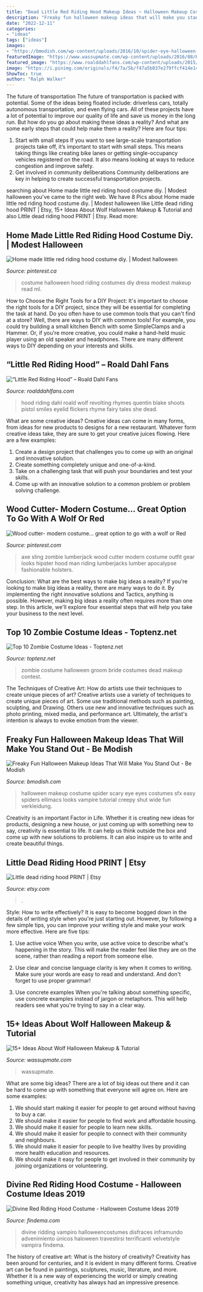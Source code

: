 ```yaml
---
title: "Dead Little Red Riding Hood Makeup Ideas ~ Halloween Makeup Costume Spider Scary Eye Eyes Costumes Sfx Easy Spiders Ellimacs Looks Vampire Tutorial Creepy Shut Wide Fun Verkleidung"
description: "Freaky fun halloween makeup ideas that will make you stand out"
date: "2022-12-11"
categories:
- "ideas"
tags: ["ideas"]
images:
- "https://bmodish.com/wp-content/uploads/2016/10/spider-eye-halloween-makeup-idea-bmodish.jpg"
featuredImage: "https://www.wassupmate.com/wp-content/uploads/2016/08/Half-Man-Half-Werewolf-Step-By-Step-Makeup-Tutorial-1024x1024.jpg"
featured_image: "https://www.roalddahlfans.com/wp-content/uploads/2015/12/auc4.jpg"
image: "https://i.pinimg.com/originals/f4/7a/5b/f47a5b037e279ffcf414e147bf87d325.jpg"
ShowToc: true
author: "Ralph Walker"
---
```



The future of transportation
The future of transportation is packed with potential. Some of the ideas being floated include: driverless cars, totally autonomous transportation, and even flying cars. All of these projects have a lot of potential to improve our quality of life and save us money in the long run. But how do you go about making these ideas a reality? And what are some early steps that could help make them a reality? Here are four tips: 
1. Start with small steps 
If you want to see large-scale transportation projects take off, it’s important to start with small steps. This means taking things like creating bike lanes or getting single-occupancy vehicles registered on the road. It also means looking at ways to reduce congestion and improve safety. 
2. Get involved in community deliberations 
Community deliberations are key in helping to create successful transportation projects.

	

		
searching about Home made little red riding hood costume diy. | Modest halloween you've came to the right web. We have 8 Pics about Home made little red riding hood costume diy. | Modest halloween like Little dead riding hood PRINT | Etsy, 15+ Ideas About Wolf Halloween Makeup &amp; Tutorial and also Little dead riding hood PRINT | Etsy. Read more:
		
    
## Home Made Little Red Riding Hood Costume Diy. | Modest Halloween

<img loading=lazy src="https://i.pinimg.com/originals/f4/7a/5b/f47a5b037e279ffcf414e147bf87d325.jpg" onerror="this.onerror=null;this.src='https://tse1.mm.bing.net/th?id=OIP.umHwo3lHSFHDo-FGEFkqOwHaHa&amp;pid=15.1';" alt="Home made little red riding hood costume diy. | Modest halloween">

_Source: pinterest.ca_

>costume halloween hood riding costumes diy dress modest makeup read ml. 

	

How to Choose the Right Tools for a DIY Project: It's important to choose the right tools for a DIY project, since they will be essential for completing the task at hand.
Do you often have to use common tools that you can't find at a store? Well, there are ways to DIY with common tools! For example, you could try building a small kitchen Bench with some SimpleClamps and a Hammer. Or, if you're more creative, you could make a hand-held music player using an old speaker and headphones. There are many different ways to DIY depending on your interests and skills.

    
## “Little Red Riding Hood” – Roald Dahl Fans

<img loading=lazy src="https://www.roalddahlfans.com/wp-content/uploads/2015/12/auc4.jpg" onerror="this.onerror=null;this.src='https://tse4.mm.bing.net/th?id=OIP.TlWhIVBs5SwV-PF4xXkJqwAAAA&amp;pid=15.1';" alt="“Little Red Riding Hood” – Roald Dahl Fans">

_Source: roalddahlfans.com_

>hood riding dahl roald wolf revolting rhymes quentin blake shoots pistol smiles eyelid flickers rhyme fairy tales she dead. 

	

What are some creative ideas?
Creative ideas can come in many forms, from ideas for new products to designs for a new restaurant. Whatever form creative ideas take, they are sure to get your creative juices flowing. Here are a few examples: 
1. Create a design project that challenges you to come up with an original and innovative solution.
2. Create something completely unique and one-of-a-kind.
3. Take on a challenging task that will push your boundaries and test your skills.
4. Come up with an innovative solution to a common problem or problem solving challenge.

    
## Wood Cutter- Modern Costume... Great Option To Go With A Wolf Or Red

<img loading=lazy src="https://s-media-cache-ak0.pinimg.com/736x/80/89/36/808936f09723b25a79d0ee5f688d63ad.jpg" onerror="this.onerror=null;this.src='https://tse1.mm.bing.net/th?id=OIP.GmFZ14fL4Z5WzWKBEZEDEwHaFL&amp;pid=15.1';" alt="Wood cutter- modern costume... great option to go with a wolf or Red">

_Source: pinterest.com_

>axe sling zombie lumberjack wood cutter modern costume outfit gear looks hipster hood man riding lumberjacks lumber apocalypse fashionable holsters. 

	

Conclusion: What are the best ways to make big ideas a reality?
If you're looking to make big ideas a reality, there are many ways to do it. By implementing the right innovative solutions and Tactics, anything is possible. However, making big ideas a reality often requires more than one step. In this article, we'll explore four essential steps that will help you take your business to the next level.

    
## Top 10 Zombie Costume Ideas - Toptenz.net

<img loading=lazy src="https://i.pinimg.com/originals/d0/0e/b4/d00eb4e4d56a675ec8ed7236b57349c4.jpg" onerror="this.onerror=null;this.src='https://tse3.mm.bing.net/th?id=OIP.cTt44-xaq29jm3vagpFMDAHaKT&amp;pid=15.1';" alt="Top 10 Zombie Costume Ideas - Toptenz.net">

_Source: toptenz.net_

>zombie costume halloween groom bride costumes dead makeup contest. 

	

The Techniques of Creative Art: How do artists use their techniques to create unique pieces of art?
Creative artists use a variety of techniques to create unique pieces of art. Some use traditional methods such as painting, sculpting, and Drawing. Others use new and innovative techniques such as photo printing, mixed media, and performance art. Ultimately, the artist's intention is always to evoke emotion from the viewer.

    
## Freaky Fun Halloween Makeup Ideas That Will Make You Stand Out - Be Modish

<img loading=lazy src="https://bmodish.com/wp-content/uploads/2016/10/spider-eye-halloween-makeup-idea-bmodish.jpg" onerror="this.onerror=null;this.src='https://tse2.mm.bing.net/th?id=OIP.QmR7K01kP5DAr6M6FNsy2wHaHa&amp;pid=15.1';" alt="Freaky Fun Halloween Makeup Ideas That Will Make You Stand Out - Be Modish">

_Source: bmodish.com_

>halloween makeup costume spider scary eye eyes costumes sfx easy spiders ellimacs looks vampire tutorial creepy shut wide fun verkleidung. 

	

Creativity is an important Factor in Life. Whether it is creating new ideas for products, designing a new house, or just coming up with something new to say, creativity is essential to life. It can help us think outside the box and come up with new solutions to problems. It can also inspire us to write and create beautiful things.

    
## Little Dead Riding Hood PRINT | Etsy

<img loading=lazy src="https://i.etsystatic.com/5825299/r/il/0cf36b/404826799/il_794xN.404826799_b1ea.jpg" onerror="this.onerror=null;this.src='https://tse3.mm.bing.net/th?id=OIP.zm2We5MNhKBeFbEZGippsgHaHq&amp;pid=15.1';" alt="Little dead riding hood PRINT | Etsy">

_Source: etsy.com_

>. 

	

Style: How to write effectively?
It is easy to become bogged down in the details of writing style when you're just starting out. However, by following a few simple tips, you can improve your writing style and make your work more effective. Here are five tips:
1. Use active voice
When you write, use active voice to describe what's happening in the story. This will make the reader feel like they are on the scene, rather than reading a report from someone else.

2. Use clear and concise language
 clarity is key when it comes to writing. Make sure your words are easy to read and understand. And don't forget to use proper grammar!

3. Use concrete examples    When you're talking about something specific, use concrete examples instead of jargon or metaphors. This will help readers see what you're trying to say in a clear way.

    
## 15+ Ideas About Wolf Halloween Makeup &amp; Tutorial

<img loading=lazy src="https://www.wassupmate.com/wp-content/uploads/2016/08/Half-Man-Half-Werewolf-Step-By-Step-Makeup-Tutorial-1024x1024.jpg" onerror="this.onerror=null;this.src='https://tse4.mm.bing.net/th?id=OIP.DjdXD-wWlfS8JkH9mDVhoAHaHa&amp;pid=15.1';" alt="15+ Ideas About Wolf Halloween Makeup &amp; Tutorial">

_Source: wassupmate.com_

>wassupmate. 

	

What are some big ideas?
There are a lot of big ideas out there and it can be hard to come up with something that everyone will agree on. Here are some examples:
1. We should start making it easier for people to get around without having to buy a car.
2. We should make it easier for people to find work and affordable housing.
3. We should make it easier for people to learn new skills.
4. We should make it easier for people to connect with their community and neighbours.
5. We should make it easier for people to live healthy lives by providing more health education and resources.
6. We should make it easy for people to get involved in their community by joining organizations or volunteering.

    
## Divine Red Riding Hood Costume - Halloween Costume Ideas 2019

<img loading=lazy src="http://findema.com/wp-content/uploads/2014/10/halloween_2014436.jpg" onerror="this.onerror=null;this.src='https://tse2.mm.bing.net/th?id=OIP.1UAKwIvkFpXy7UdFN39NSAHaKl&amp;pid=15.1';" alt="Divine Red Riding Hood Costume - Halloween Costume Ideas 2019">

_Source: findema.com_

>divine ridding vampiro halloweencostumes disfraces inframundo advenimiento únicos haloween travestirsi terrificanti velvetstyle vampira findema. 

	

The history of creative art: What is the history of creativity?
Creativity has been around for centuries, and it is evident in many different forms. Creative art can be found in paintings, sculptures, music, literature, and more. Whether it is a new way of experiencing the world or simply creating something unique, creativity has always had an impressive presence.


